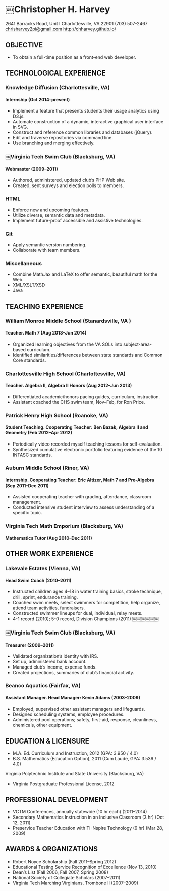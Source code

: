 # ￼Christopher H. Harvey

2641 Barracks Road, Unit I
Charlottesville, VA 22901
(703) 507-2467
chrisharvey2pi@gmail.com
http://chharvey.github.io/

## OBJECTIVE

- To obtain a full-time position as a front-end web developer.

## TECHNOLOGICAL EXPERIENCE

### Knowledge Diffusion (Charlottesville, VA)
#### Internship (Oct 2014–present)

- Implement a feature that presents students their usage analytics using D3.js.
- Automate construction of a dynamic, interactive graphical user interface in SVG.
- Construct and reference common libraries and databases (jQuery).
- Edit and traverse repositories via command line.
- Use branching and merging effectively.

### ￼Virginia Tech Swim Club (Blacksburg, VA)
#### Webmaster (2009–2011)

- Authored, administered, updated club’s PHP Web site.
- Created, sent surveys and election polls to members.


### HTML

- Enforce new and upcoming features.
- Utilize diverse, semantic data and metadata.
- Implement future-proof accessible and assistive technologies.

### Git

- Apply semantic version numbering.
- Collaborate with team members.

### Miscellaneous

- Combine MathJax and LaTeX to offer semantic, beautiful math for the Web.
- XML/XSLT/XSD
- Java

## TEACHING EXPERIENCE

### William Monroe Middle School (Stanardsville, VA )
#### Teacher. Math 7 (Aug 2013–Jun 2014)

- Organized learning objectives from the VA SOLs into subject-area-based curriculum.
- Identified similarities/differences between state standards and Common Core standards.

### Charlottesville High School (Charlottesville, VA)
#### Teacher. Algebra II, Algebra II Honors (Aug 2012–Jun 2013)

- Differentiated academic/honors pacing guides, curriculum, instruction.
- Assistant coached the CHS swim team, Nov–Feb, for Ron Price.

### Patrick Henry High School (Roanoke, VA)
#### Student Teaching. Cooperating Teacher: Ben Bazak, Algebra II and Geometry (Feb 2012–Apr 2012)

- Periodically video recorded myself teaching lessons for self-evaluation.
- Synthesized cumulative electronic portfolio featuring evidence of the 10 INTASC standards.

### Auburn Middle School (Riner, VA)
#### Internship. Cooperating Teacher: Eric Altizer, Math 7 and Pre-Algebra (Sep 2011–Dec 2011)

- Assisted cooperating teacher with grading, attendance, classroom management.
- Conducted intensive student interview to assess understanding of a specific topic.

### Virginia Tech Math Emporium (Blacksburg, VA)
#### Mathematics Tutor (Aug 2010–Dec 2011)

## OTHER WORK EXPERIENCE

### Lakevale Estates (Vienna, VA)
#### Head Swim Coach (2010–2011)

- Instructed children ages 4–18 in water training basics, stroke technique, drill, sprint, endurance training.
- Coached swim meets, select swimmers for competition, help organize, attend team activities, fundraisers.
- Constructed swimmer lineups for dual, individual, relay meets.
- 4-1 record (2010); 5-0 record, Division Champions (2011)
￼￼￼￼￼￼
### ￼Virginia Tech Swim Club (Blacksburg, VA)
#### Treasurer (2009–2011)

- Validated organization’s identity with IRS.
- Set up, administered bank account.
- Managed club’s income, expense funds.
- Created projections, summaries of club’s financial activity.

### Beanco Aquatics (Fairfax, VA)
#### Assistant Manager. Head Manager: Kevin Adams (2003–2009)

- Employed, supervised other assistant managers and lifeguards.
- Designed scheduling systems, employee procedures.
- Administered pool operations; safety, first-aid, response, cleanliness, chemicals, other equipment.

## EDUCATION & LICENSURE

- M.A. Ed. Curriculum and Instruction, 2012 (GPA: 3.950 / 4.0)
- B.S. Mathematics (Education Option), 2011 (Cum Laude, GPA: 3.539 / 4.0)

Virginia Polytechnic Institute and State University (Blacksburg, VA)

- Virginia Postgraduate Professional License, 2012

## PROFESSIONAL DEVELOPMENT

- VCTM Conferences, annually statewide (10 hr each) (2011–2014)
- Secondary Mathematics Instruction in an Inclusive Classroom (3 hr) (Oct 12, 2011)
- Preservice Teacher Education with TI-Nspire Technology (9 hr) (Mar 28, 2009)

## AWARDS & ORGANIZATIONS

- Robert Noyce Scholarship (Fall 2011–Spring 2012)
- Educational Testing Service Recognition of Excellence (Nov 13, 2010)
- Dean’s List (Fall 2006, Fall 2007, Spring 2008)
- National Society of Collegiate Scholars (2007–2011)
- Virginia Tech Marching Virginians, Trombone II (2007–2009)
